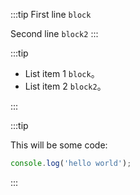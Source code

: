 :::tip
First line `block`

Second line `block2`
:::

:::tip

- List item 1 `block`。
- List item 2 `block2`。

:::

:::tip

This will be some code:

```ts
console.log('hello world');
```

:::
